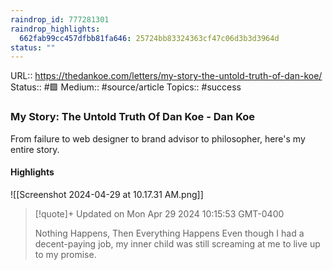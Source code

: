 ```yaml
---
raindrop_id: 777281301
raindrop_highlights:
  662fab99cc457dfbb81fa646: 25724bb83324363cf47c06d3b3d3964d
status: ""
---
```


URL:: https://thedankoe.com/letters/my-story-the-untold-truth-of-dan-koe/
Status:: #🟩
Medium:: #source/article
Topics:: #success

### My Story: The Untold Truth Of Dan Koe - Dan Koe

From failure to web designer to brand advisor to philosopher, here&#39;s my entire story.

#### Highlights

![[Screenshot 2024-04-29 at 10.17.31 AM.png]]

> [!quote]+ Updated on Mon Apr 29 2024 10:15:53 GMT-0400
>
>Nothing Happens, Then Everything Happens
Even though I had a decent-paying job, my inner child was still screaming at me to live up to my promise.
